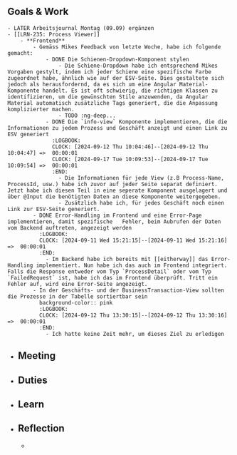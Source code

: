 ## Goals & Work
	- LATER Arbeitsjournal Montag (09.09) ergänzen
	- [[LRN-235: Process Viewer]]
		- **Frontend**
			- Gemäss Mikes Feedback von letzte Woche, habe ich folgende gemacht:
				- DONE Die Schienen-Dropdown-Komponent stylen
					- Die Schiene-Dropdown habe ich entsprechend Mikes Vorgaben gestylt, indem ich jeder Schiene eine spezifische Farbe zugeordnet habe, ähnlich wie auf der ESV-Seite. Dies gestaltete sich jedoch als herausfordernd, da es sich um eine Angular Material-Komponente handelt. Es ist oft schwierig, die richtigen Klassen zu identifizieren, um die gewünschten Stile anzuwenden, da Angular Material automatisch zusätzliche Tags generiert, die die Anpassung komplizierter machen.
					- TODO :ng-deep...
				- DONE Die `info-view` Komponente implementieren, die die Informationen zu jedem Prozess und Geschäft anzeigt und einen Link zu ESV generiert
				  :LOGBOOK:
				  CLOCK: [2024-09-12 Thu 10:04:46]--[2024-09-12 Thu 10:04:47] =>  00:00:01
				  CLOCK: [2024-09-17 Tue 10:09:53]--[2024-09-17 Tue 10:09:54] =>  00:00:01
				  :END:
					- Die Informationen für jede View (z.B Process-Name, ProcessId, usw.) habe ich zuvor auf jeder Seite separat definiert. Jetzt habe ich diesen Teil in eine seperate Komponent ausgelagert und über @Input die benötigten Daten an diese Komponente weitergegeben.
					- Zusätzlich habe ich, für jedes Geschäft noch einen Link zur ESV-Seite generiert.
			- DONE Error-Handling im Frontend und eine Error-Page implementieren, damit spezifische   Fehler, beim Aubrufen der Daten vom Backend auftreten, angezeigt werden
			  :LOGBOOK:
			  CLOCK: [2024-09-11 Wed 15:21:15]--[2024-09-11 Wed 15:21:16] =>  00:00:01
			  :END:
				- Im Backend habe ich bereits mit [[eitherway]] das Error-Handling implementiert. Nun habe ich das auch im Frontend integriert. Falls die Response entweder vom Typ `ProcessDetail` oder vom Typ `FailedRequest` ist, habe ich das im Frontend überprüft. Tritt ein Fehler auf, wird eine Error-Seite angezeigt.
			- In der Geschäfts- und der BusinessTransaction-View sollten die Prozesse in der Tabelle sortiertbar sein
			  background-color:: pink
			  :LOGBOOK:
			  CLOCK: [2024-09-12 Thu 13:30:15]--[2024-09-12 Thu 13:30:16] =>  00:00:01
			  :END:
				- Ich hatte keine Zeit mehr, um dieses Ziel zu erledigen
- ## Meeting
- ## Duties
- ## Learn
- ## Reflection
	-